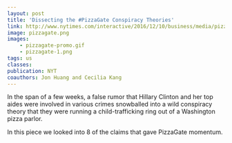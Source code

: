 ```yaml
---
layout: post
title: 'Dissecting the #PizzaGate Conspiracy Theories'
link: http://www.nytimes.com/interactive/2016/12/10/business/media/pizzagate.html
image: pizzagate.png
images:
    - pizzagate-promo.gif
    - pizzagate-1.png
tags: us
classes:
publication: NYT
coauthors: Jon Huang and Cecilia Kang
---
```


In the span of a few weeks, a false rumor that Hillary Clinton and her top aides were involved in various crimes snowballed into a wild conspiracy theory that they were running a child-trafficking ring out of a Washington pizza parlor.

In this piece we looked into 8 of the claims that gave PizzaGate momentum.
